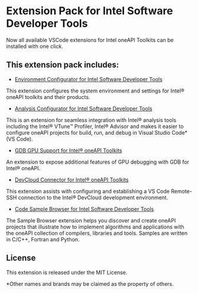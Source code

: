 # Extension Pack for Intel Software Developer Tools

Now all available VSCode extensions for Intel oneAPI Toolkits can be
installed with one click.


## This extension pack includes:
* [Environment Configurator for Intel Software Developer Tools](https://github.com/intel/vscode-oneapi-environment-configurator)

This extension configures the system environment and settings for Intel®
oneAPI toolkits and their products.

* [Analysis Configurator for Intel Software Developer Tools](https://github.com/intel/vscode-oneapi-analysis-configurator)

This is an extension for seamless integration with Intel® analysis tools
including the Intel® VTune™ Profiler, Intel® Advisor and makes it easier to
configure oneAPI projects for build, run, and debug in Visual Studio Code* (VS
Code).

* [GDB GPU Support for Intel® oneAPI Toolkits](https://github.com/intel/vscode-oneapi-gdb-debug)

An extension to expose additional features of GPU debugging with GDB for
Intel® oneAPI.

* [DevCloud Connector for Intel® oneAPI Toolkits](https://github.com/intel/vscode-oneapi-devcloud-connector)

This extension assists with configuring and establishing a VS Code Remote-SSH
connection to the Intel® DevCloud development environment.

* [Code Sample Browser for Intel Software Developer Tools](https://github.com/intel/vscode-sample-browser)

The Sample Browser extension helps you discover and create oneAPI projects
that illustrate how to implement algorithms and applications with the oneAPI
collection of compilers, libraries and tools. Samples are written in C/C++,
Fortran and Python.

## License
This extension is released under the MIT License.

*Other names and brands may be claimed as the property of others.

